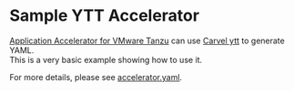 # Sample YTT Accelerator

[Application Accelerator for VMware Tanzu](https://docs.vmware.com/en/Application-Accelerator-for-VMware-Tanzu/index.html)
can use [Carvel ytt](https://carvel.dev/ytt/) to generate YAML.  
This is a very basic example showing how to use it.

For more details, please see [accelerator.yaml](accelerator.com).
